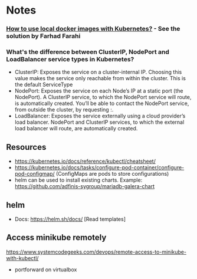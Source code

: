 # Notes

### [How to use local docker images with Kubernetes?](https://stackoverflow.com/questions/42564058/how-to-use-local-docker-images-with-minikube) - See the solution by Farhad Farahi


### What's the difference between ClusterIP, NodePort and LoadBalancer service types in Kubernetes?

* ClusterIP: Exposes the service on a cluster-internal IP. Choosing this value makes the service only reachable from within the cluster. This is the default ServiceType
* NodePort: Exposes the service on each Node’s IP at a static port (the NodePort). A ClusterIP service, to which the NodePort service will route, is automatically created. You’ll be able to contact the NodePort service, from outside the cluster, by requesting <NodeIP>:<NodePort>.
* LoadBalancer: Exposes the service externally using a cloud provider’s load balancer. NodePort and ClusterIP services, to which the external load balancer will route, are automatically created.

## Resources

* https://kubernetes.io/docs/reference/kubectl/cheatsheet/
* https://kubernetes.io/docs/tasks/configure-pod-container/configure-pod-configmap/ (ConfigMaps are pods to store configurations)
* helm can be used to install existing charts. Example: https://github.com/adfinis-sygroup/mariadb-galera-chart

## helm

* Docs: https://helm.sh/docs/  [Read templates]

## Access minikube remotely

https://www.systemcodegeeks.com/devops/remote-access-to-minikube-with-kubectl/

* portforward on virtualbox
